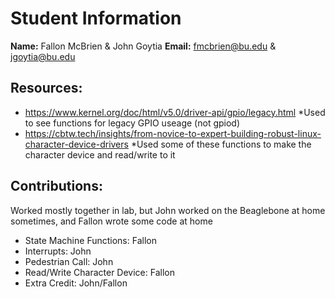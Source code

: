 # Student Information
**Name:** Fallon McBrien & John Goytia
**Email:** fmcbrien@bu.edu & jgoytia@bu.edu


## Resources:
- https://www.kernel.org/doc/html/v5.0/driver-api/gpio/legacy.html
  *Used to see functions for legacy GPIO useage (not gpiod)
- https://cbtw.tech/insights/from-novice-to-expert-building-robust-linux-character-device-drivers
  *Used some of these functions to make the character device and read/write to it


## Contributions:
Worked mostly together in lab, but John worked on the Beaglebone at home sometimes, and Fallon wrote some code at home

- State Machine Functions: Fallon
- Interrupts: John
- Pedestrian Call: John
- Read/Write Character Device: Fallon
- Extra Credit: John/Fallon